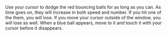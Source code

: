 Use your cursor to dodge the red bouncing balls for as long as you can. As time goes on, they will increase in both speed and number. If you hit one of the them, you will lose. If you move your cursor outside of the window, you will lose as well. When a blue ball appears, move to it and touch it with your cursor before it disappears.
